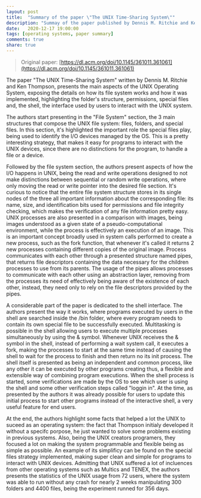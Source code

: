 ```yaml
---
layout: post
title:  "Summary of the paper \"The UNIX Time-Sharing System\""
description: "Summay of the paper published by Dennis M. Ritchie and Ken Thompson, from Bell Laboratories in 1974. It presents the main aspects of the UNIX Operating System with its file system, I/O operations, process synchronization, and the shell implementation."
date:   2020-12-17 19:00:00
tags: [operating systems, paper summary]
comments: true
share: true
---
```


> Original paper: [https://dl.acm.org/doi/10.1145/361011.361061](https://dl.acm.org/doi/10.1145/361011.361061)

The paper "The UNIX Time-Sharing System" written by Dennis M. Ritchie and Ken Thompson, presents the main aspects of the UNIX Operating System, exposing the details on how its file system works and how it was implemented, highlighting the folder's structure, permissions, special files and, the shell, the interface used by users to interact with the UNIX system.

The authors start presenting in the "File System" section, the 3 main structures that compose the UNIX file system: files, folders, and special files. In this section, it's highlighted the important role the special files play, being used to identify the I/O devices managed by the OS. This is a pretty interesting strategy, that makes it easy for programs to interact with the UNIX devices, since there are no distinctions for the program, to handle a file or a device.

Followed by the file system section, the authors present aspects of how the I/O happens in UNIX, being the read and write operations designed to not make distinctions between sequential or random write operations, where only moving the read or write pointer into the desired file section. It's curious to notice that the entire file system structure stores in its single nodes of the three all important information about the corresponding file: its name, size, and identification bits used for permissions and file integrity checking, which makes the verification of any file information pretty easy. UNIX processes are also presented in a comparison with images, being images understood as a given state of a pseudo-computational environment, while the process is effectively an execution of an image. This is an important concept broadly used in system calls performed to create a new process, such as the fork function, that whenever it's called it returns 2 new processes containing different copies of the original image. Process communicates with each other through a presented structure named pipes, that returns file descriptors containing the data necessary for the children processes to use from its parents. The usage of the pipes allows processes to communicate with each other using an abstraction layer, removing from the processes its need of effectively being aware of the existence of each other, instead, they need only to rely on the file descriptors provided by the pipes.

A considerable part of the paper is dedicated to the shell interface. The authors present the way it works, where programs executed by users in the shell are searched inside the /bin folder, where every program needs to contain its own special file to be successfully executed. Multitasking is possible in the shell allowing users to execute multiple processes simultaneously by using the & symbol. Whenever UNIX receives the & symbol in the shell, instead of performing a wait system call, it executes a fork, making the processes to start at the same time instead of causing the shell to wait for the process to finish and then return no its init process. The shell itself is presented as being an independent and common process, like any other it can be executed by other programs creating thus, a flexible and extensible way of combining program executions. When the shell process is started, some verifications are made by the OS to see which user is using the shell and some other verification steps called "loggin in". At the time, as presented by the authors it was already possible for users to update this initial process to start other programs instead of the interactive shell, a very useful feature for end users.

At the end, the authors highlight some facts that helped a lot the UNIX to suceed as an operating system: the fact that Thompson initialy developed it without a specifc porpose, he just wanted to solve some problems existing in previous systems. Also, being the UNIX creators programers, they focused a lot on making the system programmable and flexible being as simple as possible. An example of its simplificy can be found on the special files strategy implemented, making super clean and simple for programs to interact with UNIX devices. Admitting that UNIX suffered a lot of incluences from other operating systems such as Multics and TENEX, the authors presents the statistics of the UNIX usage from 72 users, where the system was able to run without any crash for nearly 2 weeks manipulating 300 folders and 4400 files, being the experiment runned for 356 days.
